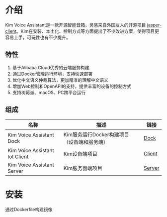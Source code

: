 # 介绍 

Kim Voice Assistant是一款开源智能音箱，灵感来自外国友人的开源项目 [jasper-client](http://jasperproject.github.io/)。Kim在安装、本土化、控制方式等方面提出了不少改进方案，使得项目更容易上手，可玩性也有不少提升。

## 特性

1. 基于Alibaba Cloud优秀的云端服务构建
1. 通过Docker管理运行环境，支持快速部署
1. 优化中文语义仲裁算法，更加精准的理解中文语义
2. 增加Web控制和OpenAPI的支持，提供丰富的设备的控制方式
2. 支持树莓派、macOS、PC跨平台运行

## 组成

| 名称 | 描述 | 链接 |
|----|----|----|
| Kim Voice Assistant Dock | Kim服务运行Docker构建项目（设备端和服务端）  | [Dock](https://github.com/tenstone/kim-voice-assistant-dock) |
| Kim Voice Assistant Iot Client | Kim设备端项目 | [Client](https://github.com/tenstone/kim-voice-assistant-iot-client) |
| Kim Voice Assistant Server | Kim服务器端项目 | [Server](https://github.com/tenstone/kim-voice-assistant-server) |

# 安装

通过Dockerfile构建镜像







